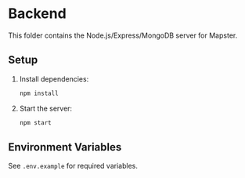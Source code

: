 # Backend

This folder contains the Node.js/Express/MongoDB server for Mapster.

## Setup

1. Install dependencies:
   ```sh
   npm install
   ```
2. Start the server:
   ```sh
   npm start
   ```

## Environment Variables

See `.env.example` for required variables.
